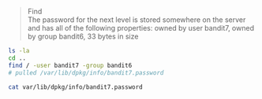 > Find <br>
> The password for the next level is stored somewhere on the server and has all of the following properties: owned by user bandit7, owned by group bandit6, 33 bytes in size
```bash
ls -la
cd ..
find / -user bandit7 -group bandit6
# pulled /var/lib/dpkg/info/bandit7.password

cat var/lib/dpkg/info/bandit7.password
```
